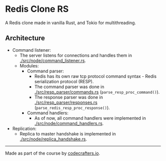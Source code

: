 # Redis Clone RS

A Redis clone made in vanilla Rust, and Tokio for multithreading.

## Architecture
- Command listener:
    - The server listens for connections and handles them in [./src/node/command_listener.rs](./src/node/command_listener.rs).
    - Modules:
        - Command parser:
          - Redis has its own raw tcp protocol command syntax - Redis serialization protocol (RESP).
          - The command parser was done in [./src/resp_parser/commands.rs](./src/resp_parser/commands.rs) (`parse_resp_proc_command()`).
          - The response parser was done in [./src/resp_parser/responses.rs](./src/resp_parser/responses.rs) (`parse_redis_resp_proc_response()`).
        - Command handlers:
          - As of now, all command handlers were implemented in [./src/node/command_handlers.rs](./src/node/command_handlers.rs).
- Replication:
  - Replica to master handshake is implemented in [./src/node/replica_handshake.rs](./src/node/replica_handshake.rs).

---

Made as part of the course by [codecrafters.io](https://app.codecrafters.io/r/joyous-spider-579889).
